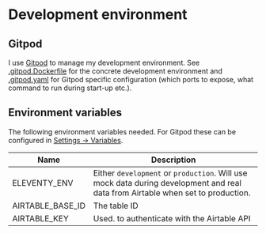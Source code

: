 # Development environment

## Gitpod

I use [Gitpod](https://www.gitpod.io/) to manage my development environment. See [.gitpod.Dockerfile](./../.gitpod.Dockerfile) for the concrete development environment and [.gitpod.yaml](./../.gitpod.yml) for Gitpod specific configuration (which ports to expose, what command to run during start-up etc.).

## Environment variables

The following environment variables needed. For Gitpod these can be configured in [Settings -> Variables](https://gitpod.io/variables).

| Name | Description |
| - | - |
| ELEVENTY_ENV | Either `development` or `production`. Will use mock data during development and real data from Airtable when set to production. |
| AIRTABLE_BASE_ID | The table ID |
| AIRTABLE_KEY | Used. to authenticate with the Airtable API |